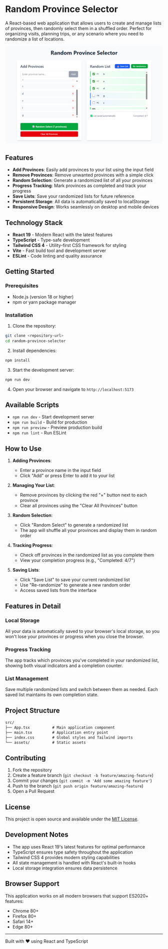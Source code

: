 # Random Province Selector

A React-based web application that allows users to create and manage lists of provinces, then randomly select them in a shuffled order. Perfect for organizing visits, planning trips, or any scenario where you need to randomize a list of locations.

![Random Province Selector Screenshot](screenshot.png)

## Features

- **Add Provinces**: Easily add provinces to your list using the input field
- **Remove Provinces**: Remove unwanted provinces with a simple click
- **Random Selection**: Generate a randomized list of all your provinces
- **Progress Tracking**: Mark provinces as completed and track your progress
- **Save Lists**: Save your randomized lists for future reference
- **Persistent Storage**: All data is automatically saved to localStorage
- **Responsive Design**: Works seamlessly on desktop and mobile devices

## Technology Stack

- **React 19** - Modern React with the latest features
- **TypeScript** - Type-safe development
- **Tailwind CSS 4** - Utility-first CSS framework for styling
- **Vite** - Fast build tool and development server
- **ESLint** - Code linting and quality assurance

## Getting Started

### Prerequisites

- Node.js (version 18 or higher)
- npm or yarn package manager

### Installation

1. Clone the repository:

```bash
git clone <repository-url>
cd random-province-selector
```

2. Install dependencies:

```bash
npm install
```

3. Start the development server:

```bash
npm run dev
```

4. Open your browser and navigate to `http://localhost:5173`

## Available Scripts

- `npm run dev` - Start development server
- `npm run build` - Build for production
- `npm run preview` - Preview production build
- `npm run lint` - Run ESLint

## How to Use

1. **Adding Provinces**:

   - Enter a province name in the input field
   - Click "Add" or press Enter to add it to your list

2. **Managing Your List**:

   - Remove provinces by clicking the red "×" button next to each province
   - Clear all provinces using the "Clear All Provinces" button

3. **Random Selection**:

   - Click "Random Select" to generate a randomized list
   - The app will shuffle all your provinces and display them in random order

4. **Tracking Progress**:

   - Check off provinces in the randomized list as you complete them
   - View your completion progress (e.g., "Completed: 4/7")

5. **Saving Lists**:
   - Click "Save List" to save your current randomized list
   - Use "Re-randomize" to generate a new random order
   - Access saved lists from the interface

## Features in Detail

### Local Storage

All your data is automatically saved to your browser's local storage, so you won't lose your provinces or progress when you close the browser.

### Progress Tracking

The app tracks which provinces you've completed in your randomized list, showing both visual indicators and a completion counter.

### List Management

Save multiple randomized lists and switch between them as needed. Each saved list maintains its own completion state.

## Project Structure

```
src/
├── App.tsx          # Main application component
├── main.tsx         # Application entry point
├── index.css        # Global styles and Tailwind imports
└── assets/          # Static assets
```

## Contributing

1. Fork the repository
2. Create a feature branch (`git checkout -b feature/amazing-feature`)
3. Commit your changes (`git commit -m 'Add some amazing feature'`)
4. Push to the branch (`git push origin feature/amazing-feature`)
5. Open a Pull Request

## License

This project is open source and available under the [MIT License](LICENSE).

## Development Notes

- The app uses React 19's latest features for optimal performance
- TypeScript ensures type safety throughout the application
- Tailwind CSS 4 provides modern styling capabilities
- All state management is handled with React's built-in hooks
- Local storage integration ensures data persistence

## Browser Support

This application works on all modern browsers that support ES2020+ features:

- Chrome 80+
- Firefox 80+
- Safari 14+
- Edge 80+

---

Built with ❤️ using React and TypeScript
